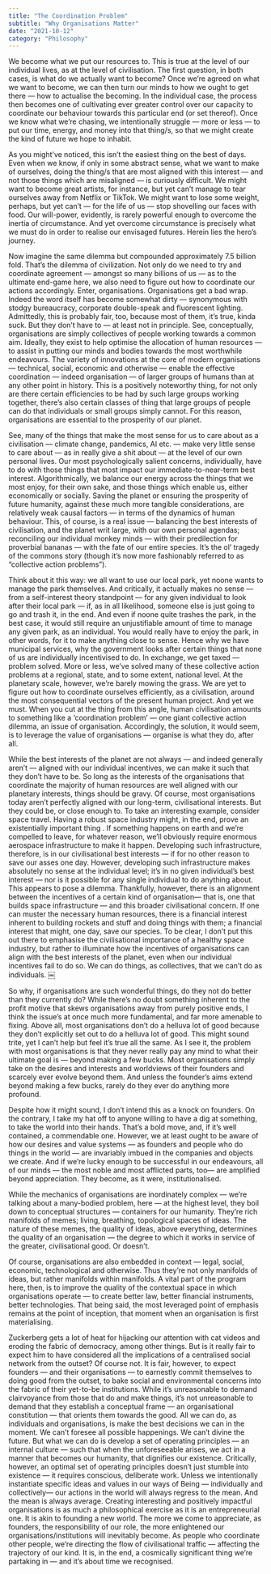 ```yaml
---
title: "The Coordination Problem"
subtitle: "Why Organisations Matter"
date: "2021-10-12"
category: "Philosophy"
---
```


We become what we put our resources to. This is true at the level of our individual lives, as at the level of civilisation. The first question, in both cases, is what do we actually want to become? Once we’re agreed on what we want to become, we can then turn our minds to how we ought to get there — how to actualise the becoming. In the individual case, the process then becomes one of cultivating ever greater control over our capacity to coordinate our behaviour towards this particular end (or set thereof). Once we know what we’re chasing, we intentionally struggle — more or less — to put our time, energy, and money into that thing/s, so that we might create the kind of future we hope to inhabit.

As you might’ve noticed, this isn’t the easiest thing on the best of days. Even when we know, if only in some abstract sense, what we want to make of ourselves, doing the thing/s that are most aligned with this interest — and not those things which are misaligned — is curiously difficult. We might want to become great artists, for instance, but yet can’t manage to tear ourselves away from Netflix or TikTok. We might want to lose some weight, perhaps, but yet can’t — for the life of us — stop shovelling our faces with food. Our will-power, evidently, is rarely powerful enough to overcome the inertia of circumstance. And yet overcome circumstance is precisely what we must do in order to realise our envisaged futures. Herein lies the hero’s journey.

Now imagine the same dilemma but compounded approximately 7.5 billion fold. That’s the dilemma of civilization. Not only do we need to try and coordinate agreement — amongst so many billions of us — as to the ultimate end-game here, we also need to figure out how to coordinate our actions accordingly. Enter, organisations.
Organisations get a bad wrap. Indeed the word itself has become somewhat dirty — synonymous with stodgy bureaucracy, corporate double-speak and fluorescent lighting. Admittedly, this is probably fair, too, because most of them, it’s true, kinda suck. But they don’t have to — at least not in principle. See, conceptually, organisations are simply collectives of people working towards a common aim. Ideally, they exist to help optimise the allocation of human resources — to assist in putting our minds and bodies towards the most worthwhile endeavours. The variety of innovations at the core of modern organisations — technical, social, economic and otherwise — enable the effective coordination — indeed organisation — of larger groups of humans than at any other point in history. This is a positively noteworthy thing, for not only are there certain efficiencies to be had by such large groups working together, there’s also certain classes of thing that large groups of people can do that individuals or small groups simply cannot. For this reason, organisations are essential to the prosperity of our planet.

See, many of the things that make the most sense for us to care about as a civilisation — climate change, pandemics, AI etc. — make very little sense to care about — as in really give a shit about — at the level of our own personal lives. Our most psychologically salient concerns, individually, have to do with those things that most impact our immediate-to-near-term best interest. Algorithmically, we balance our energy across the things that we most enjoy, for their own sake, and those things which enable us, either economically or socially. Saving the planet or ensuring the prosperity of future humanity, against these much more tangible considerations, are relatively weak causal factors — in terms of the dynamics of human behaviour.
This, of course, is a real issue — balancing the best interests of civilisation, and the planet writ large, with our own personal agendas; reconciling our individual monkey minds — with their predilection for proverbial bananas — with the fate of our entire species. It’s the ol’ tragedy of the commons story (though it’s now more fashionably referred to as “collective action problems”).

Think about it this way: we all want to use our local park, yet noone wants to manage the park themselves. And critically, it actually makes no sense — from a self-interest theory standpoint — for any given individual to look after their local park — if, as in all likelihood, someone else is just going to go and trash it, in the end. And even if noone quite trashes the park, in the best case, it would still require an unjustifiable amount of time to manage any given park, as an individual. You would really have to enjoy the park, in other words, for it to make anything close to sense. Hence why we have municipal services, why the government looks after certain things that none of us are individually incentivised to do. In exchange, we get taxed — problem solved.
More or less, we’ve solved many of these collective action problems at a regional, state, and to some extent, national level. At the planetary scale, however, we’re barely mowing the grass. We are yet to figure out how to coordinate ourselves efficiently, as a civilisation, around the most consequential vectors of the present human project. And yet we must.
When you cut at the thing from this angle, human civilisation amounts to something like a ‘coordination problem’ — one giant collective action dilemma, an issue of organisation. Accordingly, the solution, it would seem, is to leverage the value of organisations — organise is what they do, after all.

While the best interests of the planet are not always — and indeed generally aren’t — aligned with our individual incentives, we can make it such that they don’t have to be. So long as the interests of the organisations that coordinate the majority of human resources are well aligned with our planetary interests, things should be gravy. Of course, most organisations today aren’t perfectly aligned with our long-term, civilisational interests. But they could be, or close enough to.
To take an interesting example, consider space travel. Having a robust space industry might, in the end, prove an existentially important thing . If something happens on earth and we’re compelled to leave, for whatever reason, we’ll obviously require enormous aerospace infrastructure to make it happen. Developing such infrastructure, therefore, is in our civilisational best interests — if for no other reason to save our asses one day. However, developing such infrastructure makes absolutely no sense at the individual level; it’s in no given individual’s best interest — nor is it possible for any single individual to do anything about. This appears to pose a dilemma. Thankfully, however, there is an alignment between the incentives of a certain kind of organisation— that is, one that builds space infrastructure — and this broader civilisational concern. If one can muster the necessary human resources, there is a financial interest inherent to building rockets and stuff and doing things with them; a financial interest that might, one day, save our species. To be clear, I don’t put this out there to emphasise the civilisational importance of a healthy space industry, but rather to illuminate how the incentives of organisations can align with the best interests of the planet, even when our individual incentives fail to do so. We can do things, as collectives, that we can’t do as individuals.
￼

So why, if organisations are such wonderful things, do they not do better than they currently do? While there’s no doubt something inherent to the profit motive that skews organisations away from purely positive ends, I think the issue’s at once much more fundamental, and far more amenable to fixing. Above all, most organisations don’t do a helluva lot of good because they don’t explicitly set out to do a helluva lot of good. This might sound trite, yet I can’t help but feel it’s true all the same. As I see it, the problem with most organisations is that they never really pay any mind to what their ultimate goal is — beyond making a few bucks. Most organisations simply take on the desires and interests and worldviews of their founders and scarcely ever evolve beyond them. And unless the founder’s aims extend beyond making a few bucks, rarely do they ever do anything more profound.

Despite how it might sound, I don’t intend this as a knock on founders. On the contrary, I take my hat off to anyone willing to have a dig at something, to take the world into their hands. That’s a bold move, and, if it’s well contained, a commendable one. However, we at least ought to be aware of how our desires and value systems — as founders and people who do things in the world — are invariably imbued in the companies and objects we create. And if we’re lucky enough to be successful in our endeavours, all of our minds — the most noble and most afflicted parts, too— are amplified beyond appreciation. They become, as it were, institutionalised.

While the mechanics of organisations are inordinately complex — we’re talking about a many-bodied problem, here — at the highest level, they boil down to conceptual structures — containers for our humanity. They’re rich manifolds of memes; living, breathing, topological spaces of ideas. The nature of these memes, the quality of ideas, above everything, determines the quality of an organisation — the degree to which it works in service of the greater, civilisational good. Or doesn’t.

Of course, organisations are also embedded in context — legal, social, economic, technological and otherwise. Thus they’re not only manifolds of ideas, but rather manifolds within manifolds. A vital part of the program here, then, is to improve the quality of the contextual space in which organisations operate — to create better law, better financial instruments, better technologies. That being said, the most leveraged point of emphasis remains at the point of inception, that moment when an organisation is first materialising.

Zuckerberg gets a lot of heat for hijacking our attention with cat videos and eroding the fabric of democracy, among other things. But is it really fair to expect him to have considered all the implications of a centralised social network from the outset? Of course not. It is fair, however, to expect founders — and their organisations — to earnestly commit themselves to doing good from the outset, to bake social and environmental concerns into the fabric of their yet-to-be institutions. While it’s unreasonable to demand clairvoyance from those that do and make things, it’s not unreasonable to demand that they establish a conceptual frame — an organisational constitution — that orients them towards the good. All we can do, as individuals and organisations, is make the best decisions we can in the moment. We can’t foresee all possible happenings. We can’t divine the future. But what we can do is develop a set of operating principles — an internal culture — such that when the unforeseeable arises, we act in a manner that becomes our humanity, that dignifies our existence. Critically, however, an optimal set of operating principles doesn’t just stumble into existence — it requires conscious, deliberate work. Unless we intentionally instantiate specific ideas and values in our ways of Being — individually and collectively— our actions in the world will always regress to the mean. And the mean is always average.
Creating interesting and positively impactful organisations is as much a philosophical exercise as it is an entrepreneurial one. It is akin to founding a new world. The more we come to appreciate, as founders, the responsibility of our role, the more enlightened our organisations/institutions will inevitably become. As people who coordinate other people, we’re directing the flow of civilisational traffic — affecting the trajectory of our kind. It is, in the end, a cosmically significant thing we’re partaking in — and it’s about time we recognised.
